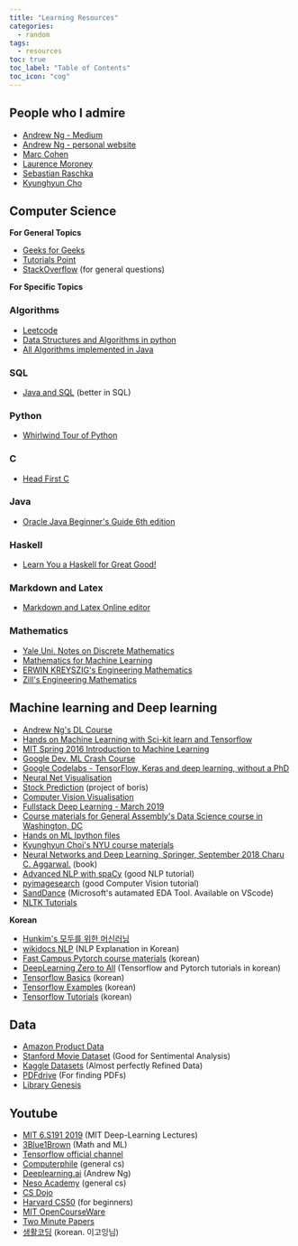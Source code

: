 ```yaml
---
title: "Learning Resources"
categories:
  - random
tags:
  - resources
toc: true
toc_label: "Table of Contents"
toc_icon: "cog"
---
```

## People who I admire
- [Andrew Ng - Medium](https://medium.com/@andrewng)
- [Andrew Ng - personal website](https://www.andrewng.org)
- [Marc Cohen](https://mco.dev)
- [Laurence Moroney](http://www.laurencemoroney.com)
- [Sebastian Raschka](https://sebastianraschka.com)
- [Kyunghyun Cho](http://www.kyunghyuncho.me)



## Computer Science
**For General Topics**
- [Geeks for Geeks](https://www.geeksforgeeks.org)
- [Tutorials Point](https://www.tutorialspoint.com/index.htm)
- [StackOverflow](https://stackoverflow.com) (for general questions)


**For Specific Topics**
### Algorithms
- [Leetcode](https://leetcode.com/problemset/algorithms/)
- [Data Structures and Algorithms in python](https://doc.lagout.org/programmation/python/Data%20Structures%20and%20Algorithms%20in%20Python%20[Goodrich,%20Tamassia%20&%20Goldwasser%202013-03-18].pdf)
- [All Algorithms implemented in Java](https://github.com/TheAlgorithms/Java)

### SQL
- [Java and SQL](https://blog.jooq.org/sql/) (better in SQL)

### Python
- [Whirlwind Tour of Python](https://jakevdp.github.io/WhirlwindTourOfPython/)

### C
- [Head First C](http://karadev.net/uroci/filespdf/files/head-first-c-o-reilly-david-grifffiths-dawn-griffiths.pdf)

### Java
- [Oracle Java Beginner's Guide 6th edition](https://doc.lagout.org/programmation/Java/Java_%20A%20Beginner%27s%20Guide_%20Create%2C%20Compile%2C%20and%20Run%20Java%20Programs%20Today%20%286th%20ed.%29%20%5BSchildt%202014%5D%20%28badly%20formatted%29.pdf)


### Haskell
- [Learn You a Haskell for Great Good!](http://learnyouahaskell.com/chapters)


### Markdown and Latex
- [Markdown and Latex Online editor](https://upmath.me)

### Mathematics
- [Yale Uni. Notes on Discrete Mathematics](http://www.cs.yale.edu/homes/aspnes/classes/202/notes.pdf)
- [Mathematics for Machine Learning](https://mml-book.github.io/book/mml-book.pdf)
- [ERWIN KREYSZIG's Engineering Mathematics](https://soaneemrana.org/onewebmedia/ADVANCED%20ENGINEERING%20MATHEMATICS%20BY%20ERWIN%20ERESZIG1.pdf)
- [Zill's Engineering Mathematics](https://www.academia.edu/34550876/Zill_-_Advanced_Engineering_Mathematics_5th_Edition)




## Machine learning and Deep learning
- [Andrew Ng's DL Course](https://www.deeplearning.ai)
- [Hands on Machine Learning with Sci-kit learn and Tensorflow](https://www.academia.edu/37010160/Hands-On_Machine_Learning_with_Scikit-Learn_and_TensorFlow)
- [MIT Spring 2016 Introduction to Machine Learning](http://people.csail.mit.edu/dsontag/courses/ml16/)
- [Google Dev. ML Crash Course](https://developers.google.com/machine-learning/crash-course)
- [Google Codelabs - TensorFlow, Keras and deep learning, without a PhD](https://codelabs.developers.google.com/codelabs/cloud-tensorflow-mnist/#0)
- [Neural Net Visualisation](http://playground.tensorflow.org/#activation=tanh&batchSize=10&dataset=circle&regDataset=reg-plane&learningRate=0.03&regularizationRate=0&noise=0&networkShape=3,4,5,4,3,2&seed=0.09506&showTestData=false&discretize=false&percTrainData=70&x=true&y=true&xTimesY=true&xSquared=true&ySquared=true&cosX=false&sinX=true&cosY=false&sinY=true&collectStats=false&problem=classification&initZero=false&hideText=false)
- [Stock Prediction](https://github.com/borisbanushev/stockpredictionai#overview) (project of boris)
- [Computer Vision Visualisation](http://vision-explorer.reactive.ai/#/galaxy?_k=bw79mx)
- [Fullstack Deep Learning - March 2019](https://fullstackdeeplearning.com/march2019)
- [Course materials for General Assembly's Data Science course in Washington, DC ](https://github.com/justmarkham/DAT3)  
- [Hands on ML Ipython files](https://github.com/ageron/handson-ml2)  
- [Kyunghyun Choi's NYU course materials](https://github.com/nyu-dl/Intro_to_ML_Lecture_Note)
- [Neural Networks and Deep Learning, Springer, September 2018 Charu C. Aggarwal.](http://charuaggarwal.net/neural.htm) (book)
- [Advanced NLP with spaCy](https://course.spacy.io) (good NLP tutorial)
- [pyimagesearch](https://www.pyimagesearch.com/start-here) (good Computer Vision tutorial)
- [SandDance](https://www.microsoft.com/en-us/research/project/sanddance/) (Microsoft's autamated EDA Tool. Available on VScode)
- [NLTK Tutorials](http://www.nltk.org/book/)


**Korean**
- [Hunkim's 모두를 위한 머신러닝](http://hunkim.github.io/ml/)
- [wikidocs NLP](https://www.pdfdrive.com) (NLP Explanation in Korean)
- [Fast Campus Pytorch course materials](https://github.com/junkwhinger/Pytorch_Fast_Campus_2018) (korean)
- [DeepLearning Zero to All](https://github.com/deeplearningzerotoall) (Tensorflow and Pytorch tutorials in korean)
- [Tensorflow Basics](https://github.com/LeeDoYup/Deep-Learning-Tensorflow-Basic?fbclid=IwAR1UXUEUzJEm8dM5V82_w9PFeCscUoUY74BVZDbeIn1hLrM-21BsvpMqkNc) (korean)
- [Tensorflow Examples](https://github.com/golbin/TensorFlow-ML-Exercises) (korean)
- [Tensorflow Tutorials](https://github.com/golbin/TensorFlow-Tutorials) (korean)



## Data
- [Amazon Product Data](http://jmcauley.ucsd.edu/data/amazon/)
- [Stanford Movie Dataset](https://ai.stanford.edu/~amaas/data/sentiment/) (Good for Sentimental Analysis)
- [Kaggle Datasets](https://www.kaggle.com/datasets) (Almost perfectly Refined Data)
- [PDFdrive](https://www.pdfdrive.com) (For finding PDFs)
- [Library Genesis](http://gen.lib.rus.ec/)



## Youtube
- [MIT 6.S191 2019](https://www.youtube.com/watch?v=5v1JnYv_yWs&list=PLtBw6njQRU-rwp5__7C0oIVt26ZgjG9NI) (MIT Deep-Learning Lectures)
- [3Blue1Brown](https://www.youtube.com/channel/UCYO_jab_esuFRV4b17AJtAw) (Math and ML)
- [Tensorflow official channel](https://www.youtube.com/channel/UC0rqucBdTuFTjJiefW5t-IQ)
- [Computerphile](https://www.youtube.com/channel/UC9-y-6csu5WGm29I7JiwpnA) (general cs)
- [Deeplearning.ai](https://www.youtube.com/channel/UCcIXc5mJsHVYTZR1maL5l9w) (Andrew Ng)
- [Neso Academy](https://www.youtube.com/channel/UCQYMhOMi_Cdj1CEAU-fv80A) (general cs)
- [CS Dojo](https://www.youtube.com/channel/UCxX9wt5FWQUAAz4UrysqK9A)
- [Harvard CS50](https://www.youtube.com/channel/UCcabW7890RKJzL968QWEykA) (for beginners)
- [MIT OpenCourseWare](https://www.youtube.com/user/MIT)
- [Two Minute Papers](https://www.youtube.com/user/keeroyz/featured) 
- [생활코딩](https://www.youtube.com/channel/UCvc8kv-i5fvFTJBFAk6n1SA) (korean. 이고잉님)

